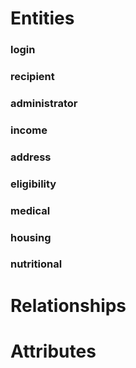# Entities

### login

### recipient

### administrator

### income

### address

### eligibility

### medical

### housing

### nutritional

# Relationships

# Attributes
